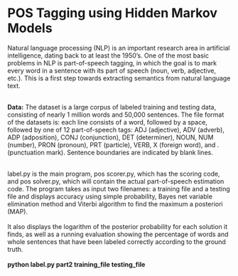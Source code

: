 # POS Tagging using Hidden Markov Models

Natural language processing (NLP) is an important research area in artificial intelligence, dating back to
at least the 1950’s. One of the most basic problems in NLP is part-of-speech tagging, in which the goal is to mark every word in a sentence with its part of speech (noun, verb, adjective, etc.). This is a first step
towards extracting semantics from natural language text.</br></br>

__Data:__ The dataset is a large corpus of labeled training and testing data,
consisting of nearly 1 million words and 50,000 sentences. The file format of the datasets is:
each line consists of a word, followed by a space, followed by one of 12 part-of-speech tags: ADJ (adjective),
ADV (adverb), ADP (adposition), CONJ (conjunction), DET (determiner), NOUN, NUM (number), PRON
(pronoun), PRT (particle), VERB, X (foreign word), and . (punctuation mark). Sentence boundaries are
indicated by blank lines. </br></br>

label.py is the main program, pos scorer.py, which has the scoring code, and pos solver.py, which will contain the actual
part-of-speech estimation code. The program takes as input two filenames: a training file and a testing file and displays accuracy using simple probability, Bayes net variable elimination method and Viterbi algorithm to find the maximum a posteriori (MAP). </br> </br>
It also displays the logarithm of the posterior probability for each solution it finds, as well as a
running evaluation showing the percentage of words and whole sentences that have been labeled correctly
according to the ground truth. </br></br>
__python label.py part2 training_file testing_file__

